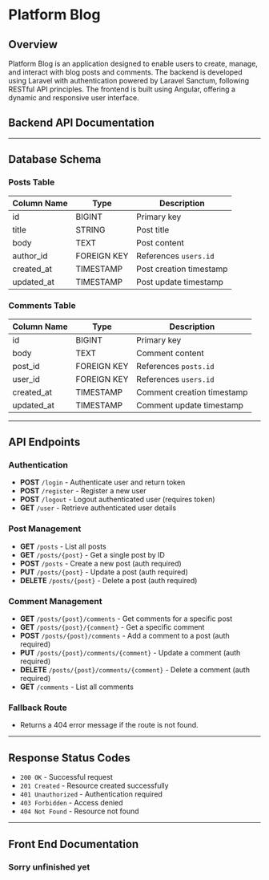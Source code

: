 # Platform Blog

## Overview

Platform Blog is an application designed to enable users to create, manage, and interact with blog posts and comments. The backend is developed using Laravel with authentication powered by Laravel Sanctum, following RESTful API principles. The frontend is built using Angular, offering a dynamic and responsive user interface.

## Backend API Documentation

---

## Database Schema

### **Posts Table**

| Column Name | Type        | Description             |
| ----------- | ----------- | ----------------------- |
| id          | BIGINT      | Primary key             |
| title       | STRING      | Post title              |
| body        | TEXT        | Post content            |
| author_id   | FOREIGN KEY | References `users.id`   |
| created_at  | TIMESTAMP   | Post creation timestamp |
| updated_at  | TIMESTAMP   | Post update timestamp   |

### **Comments Table**

| Column Name | Type        | Description                |
| ----------- | ----------- | -------------------------- |
| id          | BIGINT      | Primary key                |
| body        | TEXT        | Comment content            |
| post_id     | FOREIGN KEY | References `posts.id`      |
| user_id     | FOREIGN KEY | References `users.id`      |
| created_at  | TIMESTAMP   | Comment creation timestamp |
| updated_at  | TIMESTAMP   | Comment update timestamp   |

---

## API Endpoints

### **Authentication**

- **POST** `/login` - Authenticate user and return token
- **POST** `/register` - Register a new user
- **POST** `/logout` - Logout authenticated user (requires token)
- **GET** `/user` - Retrieve authenticated user details

### **Post Management**

- **GET** `/posts` - List all posts
- **GET** `/posts/{post}` - Get a single post by ID
- **POST** `/posts` - Create a new post (auth required)
- **PUT** `/posts/{post}` - Update a post (auth required)
- **DELETE** `/posts/{post}` - Delete a post (auth required)

### **Comment Management**

- **GET** `/posts/{post}/comments` - Get comments for a specific post
- **GET** `/posts/{post}/{comment}` - Get a specific comment
- **POST** `/posts/{post}/comments` - Add a comment to a post (auth required)
- **PUT** `/posts/{post}/comments/{comment}` - Update a comment (auth required)
- **DELETE** `/posts/{post}/comments/{comment}` - Delete a comment (auth required)
- **GET** `/comments` - List all comments

### **Fallback Route**

- Returns a 404 error message if the route is not found.

---

## Response Status Codes

- `200 OK` - Successful request
- `201 Created` - Resource created successfully
- `401 Unauthorized` - Authentication required
- `403 Forbidden` - Access denied
- `404 Not Found` - Resource not found

---

## Front End Documentation

### Sorry unfinished yet
